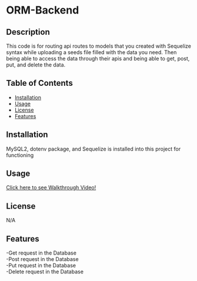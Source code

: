 # ORM-Backend

## Description

This code is for routing api routes to models that you created with Sequelize syntax while uploading a seeds file filled with the data you need. Then being able to access the data through their apis and being able to get, post, put, and delete the data.

## Table of Contents

- [Installation](#installation)
- [Usage](#usage)
- [License](#license)
- [Features](#features)

## Installation

MySQL2, dotenv package, and Sequelize is installed into this project for functioning

## Usage

[Click here to see Walkthrough Video!](https://drive.google.com/file/d/1Yoq0G1LWDA2G-Jgb5y31vRQukU-1S8I5/)


## License

N/A

## Features

-Get request in the Database<br>
-Post request in the Database<br>
-Put request in the Database<br>
-Delete request in the Database
